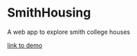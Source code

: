 # SmithHousing
A web app to explore smith college houses

[link to demo](http://faridasabry.com/SmithHousing)
